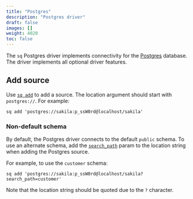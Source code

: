 ```yaml
---
title: "Postgres"
description: "Postgres driver"
draft: false
images: []
weight: 4020
toc: false
---
```

The `sq` Postgres driver implements connectivity for
the [Postgres](https://www.postgresql.org) database.
The driver implements all optional driver features.

## Add source

Use [`sq add`](/docs/cmd/add) to add a source.  The location argument should start
with `postgres://`. For example:

```shell
sq add 'postgres://sakila:p_ssW0rd@localhost/sakila'
```


### Non-default schema

By default, the Postgres driver connects to the default `public` schema.
To use an alternate schema, add the [`search_path`](https://www.postgresql.org/docs/current/ddl-schemas.html#DDL-SCHEMAS-PATH)
param to the location string when adding the Postgres source.

For example, to use the `customer` schema:

```shell
sq add 'postgres://sakila:p_ssW0rd@localhost/sakila?search_path=customer'
```
Note that the location string should be quoted due to the `?` character.
